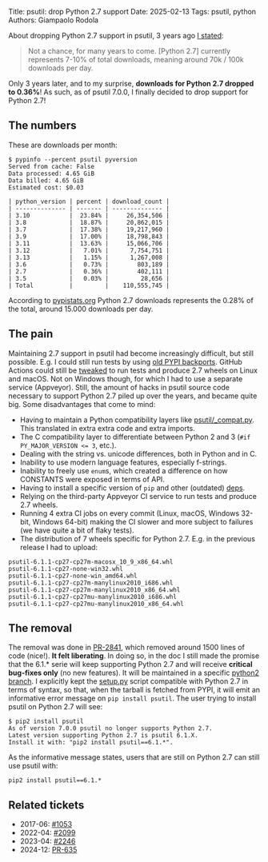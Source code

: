 Title: psutil: drop Python 2.7 support
Date: 2025-02-13
Tags: psutil, python
Authors: Giampaolo Rodola

About dropping Python 2.7 support in psutil, 3 years ago
[I stated](https://github.com/giampaolo/psutil/issues/2014#issuecomment-969263432):

> Not a chance, for many years to come. [Python 2.7] currently represents 7-10%
> of total downloads, meaning around 70k / 100k downloads per day.

Only 3 years later, and to my surprise, **downloads for Python 2.7 dropped to
0.36%**! As such, as of psutil 7.0.0, I finally decided to drop support for
Python 2.7!

## The numbers

These are downloads per month:

```
$ pypinfo --percent psutil pyversion
Served from cache: False
Data processed: 4.65 GiB
Data billed: 4.65 GiB
Estimated cost: $0.03

| python_version | percent | download_count |
| -------------- | ------- | -------------- |
| 3.10           |  23.84% |     26,354,506 |
| 3.8            |  18.87% |     20,862,015 |
| 3.7            |  17.38% |     19,217,960 |
| 3.9            |  17.00% |     18,798,843 |
| 3.11           |  13.63% |     15,066,706 |
| 3.12           |   7.01% |      7,754,751 |
| 3.13           |   1.15% |      1,267,008 |
| 3.6            |   0.73% |        803,189 |
| 2.7            |   0.36% |        402,111 |
| 3.5            |   0.03% |         28,656 |
| Total          |         |    110,555,745 |
```

According to [pypistats.org](https://archive.is/wip/knzql) Python 2.7 downloads
represents the 0.28% of the total, around 15.000 downloads per day.

## The pain

Maintaining 2.7 support in psutil had become increasingly difficult, but still
possible. E.g. I could still run tests by using
[old PYPI backports](https://github.com/giampaolo/psutil/blob/fbb6d9ce98f930d3d101b7df5a4f4d0f1d2b35a3/setup.py#L76-L85).
GitHub Actions could still be
[tweaked](https://github.com/giampaolo/psutil/blob/fbb6d9ce98f930d3d101b7df5a4f4d0f1d2b35a3/.github/workflows/build.yml#L77-L112)
to run tests and produce 2.7 wheels on Linux and macOS. Not on Windows though,
for which I had to use a separate service (Appveyor). Still, the amount of
hacks in psutil source code necessary to support Python 2.7 piled up over the
years, and became quite big. Some disadvantages that come to mind:

- Having to maintain a Python compatibility layers like
  [psutil/_compat.py](https://github.com/giampaolo/psutil/blob/fbb6d9ce98f930d3d101b7df5a4f4d0f1d2b35a3/psutil/_compat.py).
  This translated in extra extra code and extra imports.
- The C compatibility layer to differentiate between Python 2 and 3
  (`#if
  PY_MAJOR_VERSION <= 3`, etc.).
- Dealing with the string vs. unicode differences, both in Python and in C.
- Inability to use modern language features, especially f-strings.
- Inability to freely use `enum`s, which created a difference on how CONSTANTS
  were exposed in terms of API.
- Having to install a specific version of `pip` and other (outdated)
  [deps](https://github.com/giampaolo/psutil/blob/fbb6d9ce98f930d3d101b7df5a4f4d0f1d2b35a3/setup.py#L76-L85).
- Relying on the third-party Appveyor CI service to run tests and produce 2.7
  wheels.
- Running 4 extra CI jobs on every commit (Linux, macOS, Windows 32-bit,
  Windows 64-bit) making the CI slower and more subject to failures (we have
  quite a bit of flaky tests).
- The distribution of 7 wheels specific for Python 2.7. E.g. in the previous
  release I had to upload:

```
psutil-6.1.1-cp27-cp27m-macosx_10_9_x86_64.whl
psutil-6.1.1-cp27-none-win32.whl
psutil-6.1.1-cp27-none-win_amd64.whl
psutil-6.1.1-cp27-cp27m-manylinux2010_i686.whl
psutil-6.1.1-cp27-cp27m-manylinux2010_x86_64.whl
psutil-6.1.1-cp27-cp27mu-manylinux2010_i686.whl
psutil-6.1.1-cp27-cp27mu-manylinux2010_x86_64.whl
```

## The removal

The removal was done in
[PR-2841](https://github.com/giampaolo/psutil/pull/2481), which removed around
1500 lines of code (nice!). **It felt liberating**. In doing so, in the doc I
still made the promise that the 6.1.\* serie will keep supporting Python 2.7
and will receive **critical bug-fixes only** (no new features). It will be
maintained in a specific
[python2 branch](https://github.com/giampaolo/psutil/tree/python2). I
explicitly kept the
[setup.py](https://github.com/giampaolo/psutil/blob/fbb6d9ce98f930d3d101b7df5a4f4d0f1d2b35a3/setup.py)
script compatible with Python 2.7 in terms of syntax, so that, when the tarball
is fetched from PYPI, it will emit an informative error message on
`pip install
psutil`. The user trying to install psutil on Python 2.7 will see:

```
$ pip2 install psutil
As of version 7.0.0 psutil no longer supports Python 2.7.
Latest version supporting Python 2.7 is psutil 6.1.X.
Install it with: "pip2 install psutil==6.1.*".
```

As the informative message states, users that are still on Python 2.7 can still
use psutil with:

```
pip2 install psutil==6.1.*
```

## Related tickets

- 2017-06: [#1053](https://github.com/giampaolo/psutil/issues/1053)
- 2022-04: [#2099](https://github.com/giampaolo/psutil/pull/2099)
- 2023-04: [#2246](https://github.com/giampaolo/psutil/pull/2246)
- 2024-12: [PR-635](https://github.com/giampaolo/psutil/pull/2481)
